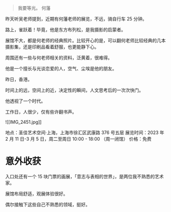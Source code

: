 > 我要等光。
> 何藩

昨天听吴老师提到，近期有何藩老师的展览，不远，骑自行车 25 分钟。

路上，雀跃着！毕竟，他是东方布列松，是我摄影的启蒙者。

展馆不大，都是何老师的经典照片。比较开心的是，可以翻何老师比较经典的几本摄影集，还是印刷品看着舒服，也更能静下心。

周围还有一些与何老师相关的资料，泛黄着，很难得。

他是一个擅长与光谈恋爱的人，空气、尘埃是他的朋友。

昨日，香港。

时间上的远，空间上的近，决定性的瞬间，人文思考后的一次次快门。

他透视了一个时代。

工作日，人很少，仅有些许翻书声。

![[IMG_2451.jpg]]

地点：圣佳艺术空间·上海，上海市徐汇区武康路 376 号五层
展览时间：2023 年 2 月 11 日-3 月 5 日，周二至周日 10:00 - 18:00 （周一闭馆）
价格：免费
# 意外收获

入口处还有一个 15 块门票的画展，「意志与表相的世界」，是两位我不熟悉的艺术家。

展馆布局舒适，观展体验很好。

偶尔接触下这些自己不熟悉的领域，挺好。
